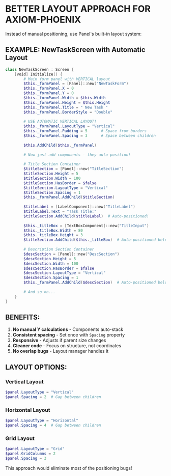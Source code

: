 # BETTER LAYOUT APPROACH FOR AXIOM-PHOENIX

Instead of manual positioning, use Panel's built-in layout system:

## EXAMPLE: NewTaskScreen with Automatic Layout

```powershell
class NewTaskScreen : Screen {
    [void] Initialize() {
        # Main form panel with VERTICAL layout
        $this._formPanel = [Panel]::new("NewTaskForm")
        $this._formPanel.X = 0
        $this._formPanel.Y = 0
        $this._formPanel.Width = $this.Width
        $this._formPanel.Height = $this.Height
        $this._formPanel.Title = " New Task "
        $this._formPanel.BorderStyle = "Double"
        
        # USE AUTOMATIC VERTICAL LAYOUT!
        $this._formPanel.LayoutType = "Vertical"
        $this._formPanel.Padding = 5      # Space from borders
        $this._formPanel.Spacing = 3      # Space between children
        
        $this.AddChild($this._formPanel)
        
        # Now just add components - they auto-position!
        
        # Title Section Container
        $titleSection = [Panel]::new("TitleSection")
        $titleSection.Height = 5
        $titleSection.Width = 100
        $titleSection.HasBorder = $false
        $titleSection.LayoutType = "Vertical"
        $titleSection.Spacing = 1
        $this._formPanel.AddChild($titleSection)
        
        $titleLabel = [LabelComponent]::new("TitleLabel")
        $titleLabel.Text = "Task Title:"
        $titleSection.AddChild($titleLabel)  # Auto-positioned!
        
        $this._titleBox = [TextBoxComponent]::new("TitleInput")
        $this._titleBox.Width = 80
        $this._titleBox.Height = 3
        $titleSection.AddChild($this._titleBox)  # Auto-positioned below label!
        
        # Description Section Container
        $descSection = [Panel]::new("DescSection")
        $descSection.Height = 5
        $descSection.Width = 100
        $descSection.HasBorder = $false
        $descSection.LayoutType = "Vertical"
        $descSection.Spacing = 1
        $this._formPanel.AddChild($descSection)  # Auto-positioned below title section!
        
        # And so on...
    }
}
```

## BENEFITS:
1. **No manual Y calculations** - Components auto-stack
2. **Consistent spacing** - Set once with `Spacing` property
3. **Responsive** - Adjusts if parent size changes
4. **Cleaner code** - Focus on structure, not coordinates
5. **No overlap bugs** - Layout manager handles it

## LAYOUT OPTIONS:

### Vertical Layout
```powershell
$panel.LayoutType = "Vertical"
$panel.Spacing = 2  # Gap between children
```

### Horizontal Layout
```powershell
$panel.LayoutType = "Horizontal"  
$panel.Spacing = 4  # Gap between children
```

### Grid Layout
```powershell
$panel.LayoutType = "Grid"
$panel.GridColumns = 2
$panel.Spacing = 3
```

This approach would eliminate most of the positioning bugs!
